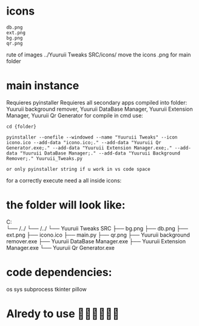# icons
    db.png
    ext.png
    bg.png
    qr.png
rute of images ../Yuuruii Tweaks SRC/icons/
move the icons .png for main folder

# main instance

Requieres pyinstaller
Requieres all secondary apps compiled into folder: Yuuruii background remover, Yuuruii DataBase Manager, Yuuruii Extension Manager, Yuuruii Qr Generator
for compile in cmd use:

    cd {folder}

    pyinstaller --onefile --windowed --name "Yuuruii Tweaks" --icon icono.ico --add-data "icono.ico;." --add-data "Yuuruii Qr Generator.exe;." --add-data "Yuuruii Extension Manager.exe;." --add-data "Yuuruii DataBase Manager;." --add-data "Yuuruii Background Remover;." Yuuruii_Tweaks.py
    
    or only pyinstaller string if u work in vs code space

for a correctly execute need a all inside icons: 

# the folder will look like:
C:\
└── /../
    └── /../
        └── Yuuruii Tweaks SRC
            ├── bg.png
            ├── db.png
            ├── ext.png
            ├── icono.ico
            ├── main.py
            ├── qr.png
            ├── Yuuruii background remover.exe
            ├── Yuuruii DataBase Manager.exe
            ├── Yuuruii Extension Manager.exe
            └── Yuuruii Qr Generator.exe

# code dependencies:
os
sys
subprocess
tkinter
pillow

# Alredy to use 🎉🎉🎉🎉🎉🎉